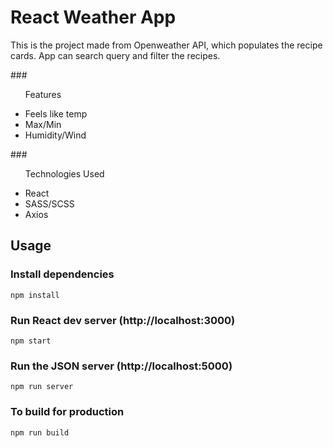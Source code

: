 # React Weather App

This is the project made from Openweather API, which populates the recipe cards. App can search query and filter the recipes.

###<ul> Features
  <li>Feels like temp</li>
  <li>Max/Min</li>
  <li>Humidity/Wind</li>
</ul>

###<ul> Technologies Used
  <li>React</li>
  <li>SASS/SCSS</li>
  <li>Axios</li>
</ul>

## Usage

### Install dependencies

```
npm install
```

### Run React dev server (http://localhost:3000)

```
npm start
```

### Run the JSON server (http://localhost:5000)

```
npm run server
```

### To build for production

```
npm run build
```
